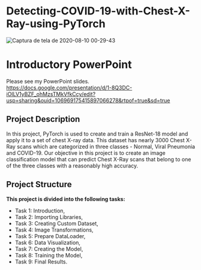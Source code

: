 # Detecting-COVID-19-with-Chest-X-Ray-using-PyTorch

![Captura de tela de 2020-08-10 00-29-43](https://user-images.githubusercontent.com/65929471/90020409-36b85580-dc86-11ea-9c7e-94ebab83e912.png)

# Introductory PowerPoint

Please see my PowerPoint slides.
https://docs.google.com/presentation/d/1-8Q3DC-iOILV1yBZF_ohMzsTMkVfkCcy/edit?usp=sharing&ouid=106969175415897066278&rtpof=true&sd=true

## Project Description
In this project, PyTorch is used to create and train a ResNet-18 model and apply it to a set of chest X-ray data. This dataset has nearly 3000 Chest X-Ray scans which are categorized in three classes - Normal, Viral Pneumonia and COVID-19. Our objective in this project is to create an image classification model that can predict Chest X-Ray scans that belong to one of the three classes with a reasonably high accuracy. 

## Project Structure
**This project is divided into the following tasks:**

- Task 1: Introduction,
- Task 2: Importing Libraries,
- Task 3: Creating Custom Dataset,
- Task 4: Image Transformations,
- Task 5: Prepare DataLoader,
- Task 6: Data Visualization,
- Task 7: Creating the Model,
- Task 8: Training the Model,
- Task 9: Final Results.
